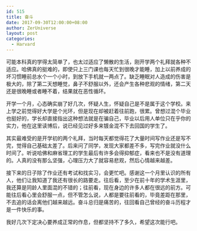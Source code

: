 ```yaml
---
id: 515
title: 奋斗
date: 2017-09-30T12:00:00+08:00
author: ZerUniverse
layout: post
categories:
  - Harvard
---
```


可能本科真的学得太简单了，也太过适应了懒散的生活，刚开学两个礼拜就各种不适应。哈佛真的挺难的，即使只上三门课也每天忙到很晚才能睡，加上以前养成的坏习惯睡前总水个一个小时，到放下手机就一两点了<!--more-->。缺乏睡眠对人造成的伤害是极大的，除了第二天想睡觉，鼻子不舒服以外，还会产生各种悲观的情绪，第二天还是很晚睡或者睡不着，结果就在恶性循环。

开学一个月，心态确实崩了好几次，怀疑人生，怀疑自己是不是属于这个学校。来上学之前觉得好大学是个光环，但是现在却被赶着往前跑，很累。曾想过混个毕业也挺好的，学长却直接指出这种想法就是在骗自己，毕业以后用人单位只在乎你的实力，他在这里读博后，说已经见过好多来镀金混不下去回国的学生了。

其实最难受的是开学初的两个礼拜，当时每天都觉得花了大量时间写作业还是写不完，觉得自己基础太差了。后来问了同学，发现大家都差不多，写完作业就没什么时间了。听说哈佛和麻省理工的学生最后有许多会得抑郁症，看来也不是没有道理的。人真的没有那么坚强，心理压力大了就容易悲观，然后心情越来越差。

接下来的日子除了作业还有考试和找实习，会更忙吧。感谢这一个月里认识的所有人，他们让我知道了我还有很长的路要走。往后看，至少在前十年的学术生涯里，我还算是同龄人里面混的不错的；往前看，现在身边的许多人都在很远的前方。可能往后看心里会舒服一点，但不管怎么说，人都是要往前看的，毕竟差距在那里，不去追的话会离他们越来越远。奋斗总归是痛苦的，往回看自己曾经的奋斗历程才是一件快乐的事。

我好几次下定决心要养成正常的作息，但都坚持不了多久，希望这次能行吧。